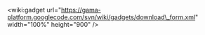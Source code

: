 &lt;wiki:gadget url="https://gama-platform.googlecode.com/svn/wiki/gadgets/download\_form.xml" width="100%" height="900" /&gt;